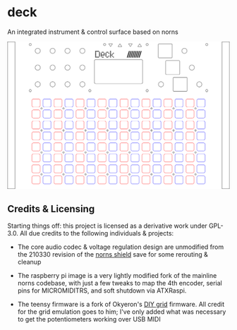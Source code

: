 # deck
An integrated instrument &amp; control surface based on norns

![3D](/images/deck_final.png)

## Credits & Licensing

Starting things off: this project is licensed as a derivative work under GPL-3.0. All due credits to the following individuals & projects:

 - The core audio codec & voltage regulation design are unmodified from the 210330 revision of the [norns shield](https://github.com/monome/norns-shield) save for some rerouting & cleanup

 - The raspberry pi image is a very lightly modified fork of the mainline norns codebase, with just a few tweaks to map the 4th encoder, serial pins for MICROMIDITRS, and soft shutdown via ATXRaspi.

 - The teensy firmware is a fork of Okyeron's [DIY grid](https://github.com/okyeron/neotrellis-monome) firmware. All credit for the grid emulation goes to him; I've only added what was necessary to get the potentiometers working over USB MIDI
